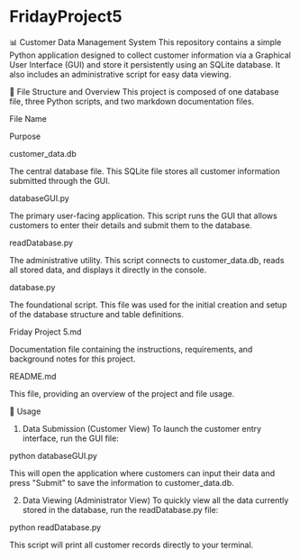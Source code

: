 # FridayProject5

📊 Customer Data Management System
This repository contains a simple Python application designed to collect customer information via a Graphical User Interface (GUI) and store it persistently using an SQLite database. It also includes an administrative script for easy data viewing.

📁 File Structure and Overview
This project is composed of one database file, three Python scripts, and two markdown documentation files.

File Name

Purpose

customer_data.db

The central database file. This SQLite file stores all customer information submitted through the GUI.

databaseGUI.py

The primary user-facing application. This script runs the GUI that allows customers to enter their details and submit them to the database.

readDatabase.py

The administrative utility. This script connects to customer_data.db, reads all stored data, and displays it directly in the console.

database.py

The foundational script. This file was used for the initial creation and setup of the database structure and table definitions.

Friday Project 5.md

Documentation file containing the instructions, requirements, and background notes for this project.

README.md

This file, providing an overview of the project and file usage.

🚀 Usage
1. Data Submission (Customer View)
To launch the customer entry interface, run the GUI file:

python databaseGUI.py

This will open the application where customers can input their data and press "Submit" to save the information to customer_data.db.

2. Data Viewing (Administrator View)
To quickly view all the data currently stored in the database, run the readDatabase.py file:

python readDatabase.py

This script will print all customer records directly to your terminal.